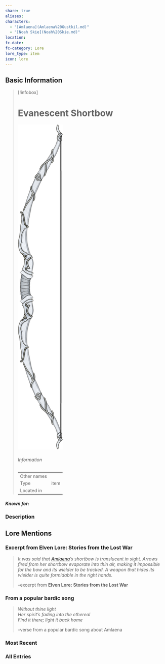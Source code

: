 ```yaml
---
share: true
aliases: 
characters:
  - "[Amlaena](Amlaena%20Gustkil.md)"
  - "[Noah Skie](Noah%20Skie.md)"
location: 
fc-date: 
fc-category: Lore
lore_type: item
icon: lore
---
```

## Basic Information
> [!infobox]
> # Evanescent Shortbow
>   
> ![cover hsmall](../zzz_attachments/Translucent%20Shortbow.png)
> ###### Information
> |   |  |
> | ---- | ---- |
> | Other names | |
> | Type|item|
> | Located in | |
##### Known for:
### Description
## Lore Mentions
### Excerpt from **Elven Lore: Stories from the Lost War**
> _It was said that [Amlaena](Amlaena%20Gustkil.md)’s shortbow is translucent in sight. Arrows fired from her shortbow evaporate into thin air, making it impossible for the bow and its wielder to be tracked. A weapon that hides its wielder is quite formidable in the right hands._
>
>–excerpt from **Elven Lore: Stories from the Lost War**
### From a popular bardic song
>_Without thine light  
Her spirit’s fading into the ethereal  
Find it there; light it back home_
>
>–verse from a popular bardic song about Amlaena
### Most Recent

### All Entries
